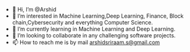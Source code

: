 - 👋 Hi, I’m @Arshid
- 👀 I’m interested in Machine Learning,Deep Learning, Finance, Block chain,Cybersecurity and everything Computer Science.
- 🌱 I’m currently learning in Machine Learning and Deep Learning.
- 💞️ I’m looking to collaborate in any challenging software projects.
- 📫 How to reach me is by mail arshidsriraam.s@gmail.com

<!---
ArshidSri/ArshidSri is a ✨ special ✨ repository because its `README.md` (this file) appears on your GitHub profile.
You can click the Preview link to take a look at your changes.
--->
